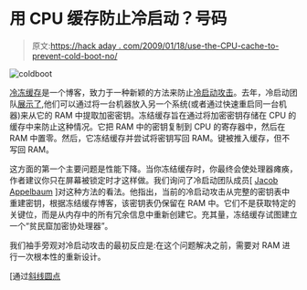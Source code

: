 # 用 CPU 缓存防止冷启动？号码

> 原文:[https://hack aday . com/2009/01/18/use-the-CPU-cache-to-prevent-cold-boot-no/](https://hackaday.com/2009/01/18/use-the-cpu-cache-to-prevent-cold-boot-no/)

![coldboot](../Images/48542fc7aab404c6a6102b3061c21ecb.png "coldboot")

[冷冻缓存](http://frozencache.blogspot.com/ "Frozen Cache")是一个博客，致力于一种新颖的方法来防止[冷启动攻击](http://citp.princeton.edu/memory/)。去年，冷启动团队[展示了](http://hackaday.com/2008/05/13/cold-boot-encryption-attack-video/ "Cold boot encryption attack video  - Hack a Day"),他们可以通过将一台机器放入另一个系统(或者通过快速重启同一台机器)来从它的 RAM 中提取加密密钥。冻结缓存旨在通过将加密密钥存储在 CPU 的缓存中来防止这种情况。它把 RAM 中的密钥复制到 CPU 的寄存器中，然后在 RAM 中置零。然后，它冻结缓存并尝试将密钥写回 RAM。键被推入缓存，但不写回 RAM。

这方面的第一个主要问题是性能下降。当你冻结缓存时，你最终会使处理器瘫痪，作者建议你只在屏幕被锁定时才这样做。我们询问了冷启动团队成员[ [Jacob Appelbaum](http://appelbaum.net/) ]对这种方法的看法。他指出，当前的冷启动攻击从完整的密钥表中重建密钥，根据冻结缓存博客，该密钥表仍保留在 RAM 中。它们不是获取特定的关键位，而是从内存中的所有冗余信息中重新创建它。充其量，冻结缓存试图建立一个“贫民窟加密协处理器”。

我们袖手旁观对冷启动攻击的最初反应是:在这个问题解决之前，需要对 RAM 进行一次根本性的重新设计。

[通过[斜线圆点](http://it.slashdot.org/article.pl?sid=09%2F01%2F18%2F2110235 "Slashdot | Solution Against Cold Boot Attack In the Making")